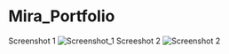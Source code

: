 # Mira_Portfolio
Screenshot 1
![Screenshot_1](https://user-images.githubusercontent.com/16245919/65374774-075ebb80-dc64-11e9-9d35-12401f747792.png)
Screeshot 2
![Screenshot 2](https://user-images.githubusercontent.com/16245919/65374762-e4340c00-dc63-11e9-8add-e553994e0d5d.png)


